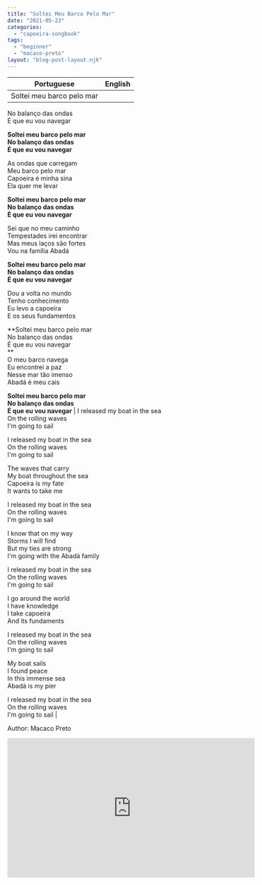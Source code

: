 ```yaml
---
title: "Soltei Meu Barco Pelo Mar"
date: "2021-05-23"
categories: 
  - "capoeira-songbook"
tags: 
  - "beginner"
  - "macaco-preto"
layout: "blog-post-layout.njk"
---
```


| Portuguese | English |
| --- | --- |
| Soltei meu barco pelo mar  
No balanço das ondas  
É que eu vou navegar  
  
**Soltei meu barco pelo mar  
No balanço das ondas  
É que eu vou navegar**  
  
As ondas que carregam  
Meu barco pelo mar  
Capoeira é minha sina  
Ela quer me levar  
  
**Soltei meu barco pelo mar  
No balanço das ondas  
É que eu vou navegar**  
  
Sei que no meu caminho  
Tempestades irei encontrar  
Mas meus laços são fortes  
Vou na família Abadá  
  
**Soltei meu barco pelo mar  
No balanço das ondas  
É que eu vou navegar**  
  
Dou a volta no mundo  
Tenho conhecimento  
Eu levo a capoeira  
E os seus fundamentos  
  
**Soltei meu barco pelo mar  
No balanço das ondas  
É que eu vou navegar  
**  
O meu barco navega  
Eu encontrei a paz  
Nesse mar tão imenso  
Abadá é meu cais  
  
**Soltei meu barco pelo mar  
No balanço das ondas  
É que eu vou navegar** | I released my boat in the sea  
On the rolling waves  
I'm going to sail  
  
I released my boat in the sea  
On the rolling waves  
I'm going to sail  
  
The waves that carry  
My boat throughout the sea  
Capoeira is my fate  
It wants to take me  
  
I released my boat in the sea  
On the rolling waves  
I'm going to sail  
  
I know that on my way  
Storms I will find  
But my ties are strong  
I'm going with the Abadá family  
  
I released my boat in the sea  
On the rolling waves  
I'm going to sail  
  
I go around the world  
I have knowledge  
I take capoeira  
And its fundaments  
  
I released my boat in the sea  
On the rolling waves  
I'm going to sail  
  
My boat sails  
I found peace  
In this immense sea  
Abadá is my pier  
  
I released my boat in the sea  
On the rolling waves  
I'm going to sail |

<figcaption>

Author: Macaco Preto

</figcaption>

<iframe width="560" height="315" src="https://www.youtube.com/embed/FBQ6PwizFl0" title="YouTube video player" frameborder="0" allow="accelerometer; autoplay; clipboard-write; encrypted-media; gyroscope; picture-in-picture" allowfullscreen></iframe>
